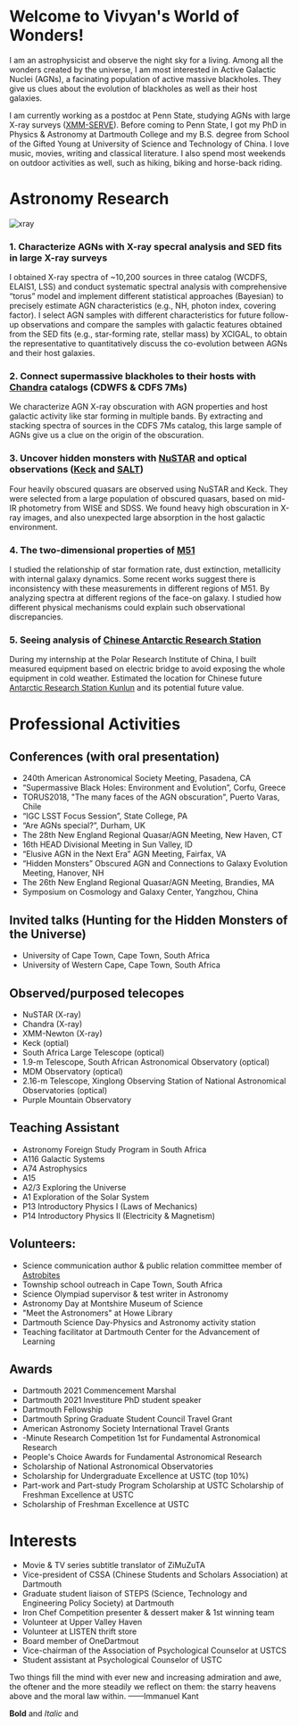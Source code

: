 # Welcome to Vivyan's World of Wonders!

I am an astrophysicist and observe the night sky for a living. Among all the wonders created by the universe, I am most interested in Active Galactic Nuclei (AGNs), a facinating population of active massive blackholes. They give us clues about the evolution of blackholes as well as their host galaxies. 

I am currently working as a postdoc at Penn State, studying AGNs with large X-ray surveys ([XMM-SERVE](https://personal.psu.edu/wnb3/xmmservs/xmmservs.html)). Before coming to Penn State, I got my PhD in Physics & Astronomy at Dartmouth College and my B.S. degree from School of the Gifted Young at University of Science and Technology of China. I love music, movies, writing and classical literature. I also spend most weekends on outdoor activities as well, such as hiking, biking and horse-back riding.

# Astronomy Research

![xray](https://www.nustar.caltech.edu/system/media_files/binaries/20/small/x-ray_comparison.jpg?1391213257)

### 1. Characterize AGNs with X-ray specral analysis and SED fits in large X-ray surveys

I obtained X-ray spectra of ~10,200 sources in three catalog (WCDFS, ELAIS1, LSS) and conduct systematic spectral analysis with comprehensive “torus” model and implement different statistical approaches (Bayesian) to precisely estimate AGN characteristics (e.g., NH, photon index, covering factor). I select AGN samples with different characteristics for future follow-up observations and compare the samples with galactic features obtained from the SED fits (e.g., star-forming rate, stellar mass) by XCIGAL, to obtain the representative to quantitatively discuss the co-evolution between AGNs and their host galaxies.


### 2. Connect supermassive blackholes to their hosts with [Chandra](https://chandra.harvard.edu/20th/) catalogs (CDWFS & CDFS 7Ms)


We characterize AGN X-ray obscuration with AGN properties and host galactic activity like star forming in multiple bands. By extracting and stacking spectra of sources in the CDFS 7Ms catalog, this large sample of AGNs give us a clue on the origin of the obscuration.

### 3. Uncover hidden monsters with [NuSTAR](https://www.nustar.caltech.edu/) and optical observations ([Keck](https://www.keckobservatory.org/) and [SALT](https://www.salt.ac.za/))



Four heavily obscured quasars are observed using NuSTAR and Keck. They were selected from a large population of obscured quasars, based on mid-IR photometry from WISE and SDSS. We found heavy high obscuration in X-ray images, and also unexpected large absorption in the host galactic environment.


### 4. The two-dimensional properties of [M51](https://en.wikipedia.org/wiki/Whirlpool_Galaxy)


I studied the relationship of star formation rate, dust extinction, metallicity with internal galaxy dynamics. Some recent works suggest there is inconsistency with these measurements in different regions of M51. By analyzing spectra at different regions of the face-on galaxy. I studied how different physical mechanisms could explain such observational discrepancies.


### 5. Seeing analysis of [Chinese Antarctic Research Station]()

During my internship at the Polar Research Institute of China, I built measured equipment based on electric bridge to avoid exposing the whole equipment in cold weather. Estimated the location for Chinese future [Antarctic Research Station Kunlun](https://en.wikipedia.org/wiki/Kunlun_Station_(Antarctica)) and its potential future value.

# Professional Activities

## Conferences (with oral presentation)

- 240th American Astronomical Society Meeting, Pasadena, CA
- “Supermassive Black Holes: Environment and Evolution”, Corfu, Greece
- TORUS2018, "The many faces of the AGN obscuration", Puerto Varas, Chile
- “IGC LSST Focus Session”, State College, PA
- “Are AGNs special?”, Durham, UK
- The 28th New England Regional Quasar/AGN Meeting, New Haven, CT
- 16th HEAD Divisional Meeting in Sun Valley, ID
- “Elusive AGN in the Next Era” AGN Meeting, Fairfax, VA
- “Hidden Monsters” Obscured AGN and Connections to Galaxy Evolution Meeting, Hanover, NH
- The 26th New England Regional Quasar/AGN Meeting, Brandies, MA
- Symposium on Cosmology and Galaxy Center, Yangzhou, China


## Invited talks (Hunting for the Hidden Monsters of the Universe)
- University of Cape Town, Cape Town, South Africa
- University of Western Cape, Cape Town, South Africa

## Observed/purposed telecopes

- NuSTAR (X-ray)
- Chandra (X-ray)
- XMM-Newton (X-ray)
- Keck (optial)
- South Africa Large Telescope (optical)
- 1.9-m Telescope, South African Astronomical Observatory (optical)
- MDM Observatory (optical)
- 2.16-m Telescope, Xinglong Observing Station of National Astronomical Observatories (optical)
- Purple Mountain Observatory



## Teaching Assistant
- Astronomy Foreign Study Program in South Africa
- A116 Galactic Systems
- A74 Astrophysics
- A15 
- A2/3 Exploring the Universe
- A1 Exploration of the Solar System
- P13 Introductory Physics I (Laws of Mechanics)
- P14 Introductory Physics II (Electricity & Magnetism)


## Volunteers:
- Science communication author & public relation committee member of [Astrobites](https://astrobites.org/author/wyan/)
- Township school outreach in Cape Town, South Africa
- Science Olympiad supervisor & test writer in Astronomy
- Astronomy Day at Montshire Museum of Science
- "Meet the Astronomers" at Howe Library
- Dartmouth Science Day-Physics and Astronomy activity station
- Teaching facilitator at Dartmouth Center for the Advancement of Learning


## Awards
- Dartmouth 2021 Commencement Marshal
- Dartmouth 2021 Investiture PhD student speaker
- Dartmouth Fellowship
- Dartmouth Spring Graduate Student Council Travel Grant
- American Astronomy Society International Travel Grants 
- -Minute Research Competition 1st for Fundamental Astronomical Research
- People's Choice Awards for Fundamental Astronomical Research
- Scholarship of National Astronomical Observatories
- Scholarship for Undergraduate Excellence at USTC (top 10%) 
- Part-work and Part-study Program Scholarship at USTC Scholarship of Freshman Excellence at USTC
- Scholarship of Freshman Excellence at USTC




# Interests


- Movie & TV series subtitle translator of ZiMuZuTA 
- Vice-president of CSSA (Chinese Students and Scholars Association) at Dartmouth
- Graduate student liaison of STEPS (Science, Technology and Engineering Policy Society) at Dartmouth
- Iron Chef Competition presenter & dessert maker & 1st winning team
- Volunteer at Upper Valley Haven
- Volunteer at LISTEN thrift store
- Board member of OneDartmout
- Vice-chairman of the Association of Psychological Counselor at USTCS
- Student assistant at Psychological Counselor of USTC




Two things fill the mind with ever new and increasing admiration and awe, the oftener and the more steadily we reflect on them: the starry heavens above and the moral law within. ——Immanuel Kant



**Bold** and _Italic_ and


